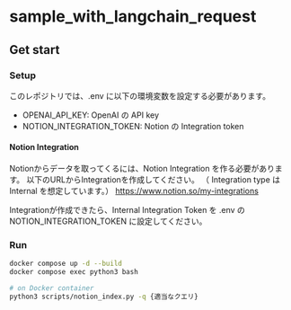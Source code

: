 # sample_with_langchain_request
## Get start
### Setup
このレポジトリでは、.env に以下の環境変数を設定する必要があります。
- OPENAI_API_KEY: OpenAI の API key
- NOTION_INTEGRATION_TOKEN: Notion の Integration token

#### Notion Integration
Notionからデータを取ってくるには、Notion Integration を作る必要があります。
以下のURLからIntegrationを作成してください。
（ Integration type は Internal を想定しています。）
https://www.notion.so/my-integrations

Integrationが作成できたら、Internal Integration Token を .env の NOTION_INTEGRATION_TOKEN に設定してください。

### Run
```sh
docker compose up -d --build
docker compose exec python3 bash

# on Docker container
python3 scripts/notion_index.py -q {適当なクエリ}
```
